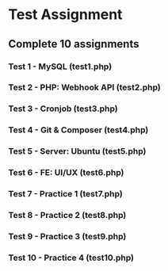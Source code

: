 # Test Assignment

## Complete 10 assignments

### Test 1 - MySQL (test1.php) ###

### Test 2 - PHP: Webhook API (test2.php) ###

### Test 3 - Cronjob (test3.php) ###

### Test 4 - Git & Composer (test4.php) ###

### Test 5 - Server: Ubuntu (test5.php) ###

### Test 6 - FE: UI/UX (test6.php) ###

### Test 7 - Practice 1 (test7.php) ###

### Test 8 - Practice 2 (test8.php) ###

### Test 9 - Practice 3 (test9.php) ###

### Test 10 - Practice 4 (test10.php) ###